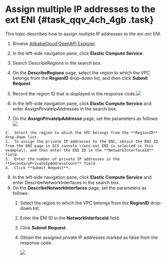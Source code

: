 # Assign multiple IP addresses to the ext ENI {#task_qqv_4ch_4gb .task}

This topic describes how to assign multiple IP addresses to the eni-ext ENI.

1.  Browse [AlibabaCloud OpenAPI Explorer](https://api.aliyun.com). 
2.  In the left-side navigation pane, click **Elastic Compute Service**. 
3.  Search DescribeRegions in the search box. 
4.  On the **DescribeRegions** page, select the region to which the VPC belongs from the **RegionID** drop-down list, and then click **Submit Request**. 
5.   Record the region ID that is displayed in the response code.![](http://static-aliyun-doc.oss-cn-hangzhou.aliyuncs.com/assets/img/119944/154886282438116_en-US.png)

 
6.  In the left-side navigation pane, click **Elastic Compute Service** and enter AssignPrivateIpAddresses in the search box. 
7.   On the **AssignPrivateIpAddresse** page, set the parameters as follows:![](http://static-aliyun-doc.oss-cn-hangzhou.aliyuncs.com/assets/img/119944/154886282438119_en-US.png)

 
    1.  Select the region to which the VPC belongs from the **RegionID** drop-down list.
    2.  To assign the private IP addresses to the ENI, obtain the ENI ID from the ENI page in ECS console \(eni-ext ENI is selected in this example\), and then enter the ENI ID in the **NetworkInterfaceId** field.
    3.  Enter the number of private IP addresses in the **SecondaryPrivateIpAddressCount** field.
    4.  Click **Submit Request**.
8.  In the left-side navigation pane, click **Elastic Compute Service** and enter DescribeNetworkInterfaces in the search box. 
9.  On the **DescribeNetworkInterfaces** page, set the parameters as follows: 
    1.  Select the region to which the VPC belongs from the **RegionID** drop-down list.
    2.  Enter the ENI ID in the **NetworkInterfaceId** field.
    3.  Click **Submit Request**.
    4.  Obtain the assigned private IP addresses marked as false from the response code.

        ![](http://static-aliyun-doc.oss-cn-hangzhou.aliyuncs.com/assets/img/83055/154886282435508_en-US.png)


